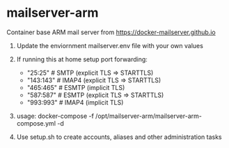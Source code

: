 # mailserver-arm
Container base ARM mail server from https://docker-mailserver.github.io

1. Update the enviornment mailserver.env file with your own values

2. If running this at home setup port forwarding:
      - "25:25"    # SMTP  (explicit TLS => STARTTLS)
      - "143:143"  # IMAP4 (explicit TLS => STARTTLS)
      - "465:465"  # ESMTP (implicit TLS)
      - "587:587"  # ESMTP (explicit TLS => STARTTLS)
      - "993:993"  # IMAP4 (implicit TLS)

3. usage:
docker-compose -f /opt/mailserver-arm/mailserver-arm-compose.yml -d

4. Use setup.sh to create accounts, aliases and other administration tasks